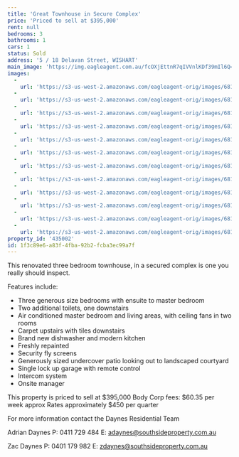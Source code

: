 ```yaml
---
title: 'Great Townhouse in Secure Complex'
price: 'Priced to sell at $395,000'
rent: null
bedrooms: 3
bathrooms: 1
cars: 1
status: Sold
address: '5 / 18 Delavan Street, WISHART'
main_image: 'https://img.eagleagent.com.au/fcOXjEttnR7qIVVnlKDf39mIl6Q=/1280x854/smart/https://s3-us-west-2.amazonaws.com/eagleagent-orig/images/6819676/106165543-image-M.jpg'
images:
  -
    url: 'https://s3-us-west-2.amazonaws.com/eagleagent-orig/images/6819687/106165543-image-K.jpg'
  -
    url: 'https://s3-us-west-2.amazonaws.com/eagleagent-orig/images/6819686/106165543-image-J.jpg'
  -
    url: 'https://s3-us-west-2.amazonaws.com/eagleagent-orig/images/6819685/106165543-image-I.jpg'
  -
    url: 'https://s3-us-west-2.amazonaws.com/eagleagent-orig/images/6819684/106165543-image-H.jpg'
  -
    url: 'https://s3-us-west-2.amazonaws.com/eagleagent-orig/images/6819683/106165543-image-G.jpg'
  -
    url: 'https://s3-us-west-2.amazonaws.com/eagleagent-orig/images/6819682/106165543-image-F.jpg'
  -
    url: 'https://s3-us-west-2.amazonaws.com/eagleagent-orig/images/6819681/106165543-image-E.jpg'
  -
    url: 'https://s3-us-west-2.amazonaws.com/eagleagent-orig/images/6819680/106165543-image-D.jpg'
  -
    url: 'https://s3-us-west-2.amazonaws.com/eagleagent-orig/images/6819679/106165543-image-C.jpg'
  -
    url: 'https://s3-us-west-2.amazonaws.com/eagleagent-orig/images/6819678/106165543-image-B.jpg'
  -
    url: 'https://s3-us-west-2.amazonaws.com/eagleagent-orig/images/6819677/106165543-image-A.jpg'
  -
    url: 'https://s3-us-west-2.amazonaws.com/eagleagent-orig/images/6819676/106165543-image-M.jpg'
property_id: '435002'
id: 1f3c89e6-a83f-4fba-92b2-fcba3ec99a7f
---
```

This renovated three bedroom townhouse, in a secured complex is one you really should inspect.

Features include:

*  Three generous size bedrooms with ensuite to master bedroom
*  Two additional toilets, one downstairs
*  Air conditioned master bedroom and living areas, with ceiling fans in two rooms
*  Carpet upstairs with tiles downstairs
*  Brand new dishwasher and modern kitchen
*  Freshly repainted
*  Security fly screens
*  Generously sized undercover patio looking out to landscaped courtyard
*  Single lock up garage with remote control
*  Intercom system
*  Onsite manager

This property is priced to sell at $395,000
Body Corp fees: $60.35 per week approx
Rates approximately $450 per quarter

For more information contact the Daynes Residential Team

Adrian Daynes
P: 0411 729 484
E: adaynes@southsideproperty.com.au

Zac Daynes
P: 0401 179 982
E: zdaynes@southsideproperty.com.au